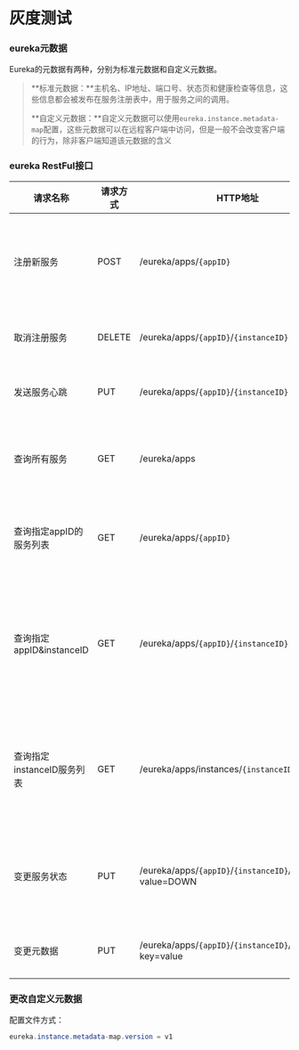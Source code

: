 # 灰度测试

### eureka元数据

Eureka的元数据有两种，分别为标准元数据和自定义元数据。

> **标准元数据：**主机名、IP地址、端口号、状态页和健康检查等信息，这些信息都会被发布在服务注册表中，用于服务之间的调用。
>
> **自定义元数据：**自定义元数据可以使用`eureka.instance.metadata-map`配置，这些元数据可以在远程客户端中访问，但是一般不会改变客户端的行为，除非客户端知道该元数据的含义


### eureka RestFul接口

| 请求名称                   | 请求方式 | HTTP地址                                                 | 请求描述                                                     |
| -------------------------- | -------- | -------------------------------------------------------- | ------------------------------------------------------------ |
| 注册新服务                 | POST     | /eureka/apps/`{appID}`                                   | 传递JSON或者XML格式参数内容，HTTP code为204时表示成功        |
| 取消注册服务               | DELETE   | /eureka/apps/`{appID}`/`{instanceID}`                    | HTTP code为200时表示成功                                     |
| 发送服务心跳               | PUT      | /eureka/apps/`{appID}`/`{instanceID}`                    | HTTP code为200时表示成功                                     |
| 查询所有服务               | GET      | /eureka/apps                                             | HTTP code为200时表示成功，返回XML/JSON数据内容               |
| 查询指定appID的服务列表    | GET      | /eureka/apps/`{appID}`                                   | HTTP code为200时表示成功，返回XML/JSON数据内容               |
| 查询指定appID&instanceID   | GET      | /eureka/apps/`{appID}`/`{instanceID}`                    | 获取指定appID以及InstanceId的服务信息，HTTP code为200时表示成功，返回XML/JSON数据内容 |
| 查询指定instanceID服务列表 | GET      | /eureka/apps/instances/`{instanceID}`                    | 获取指定instanceID的服务列表，HTTP code为200时表示成功，返回XML/JSON数据内容 |
| 变更服务状态               | PUT      | /eureka/apps/`{appID}`/`{instanceID}`/status?value=DOWN  | 服务上线、服务下线等状态变动，HTTP code为200时表示成功       |
| 变更元数据                 | PUT      | /eureka/apps/`{appID}`/`{instanceID}`/metadata?key=value | HTTP code为200时表示成功                                     |



### 更改自定义元数据

配置文件方式：

```java
eureka.instance.metadata-map.version = v1
```